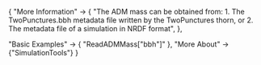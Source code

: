 {
  "More Information" ->
   {
     "The ADM mass can be obtained from: 1. The TwoPunctures.bbh metadata file written by the TwoPunctures thorn, or 2. The metadata file of a simulation in NRDF format",
   },

  "Basic Examples" -> {
    "ReadADMMass[\"bbh\"]"
    },
  "More About" -> {"SimulationTools"}
}
